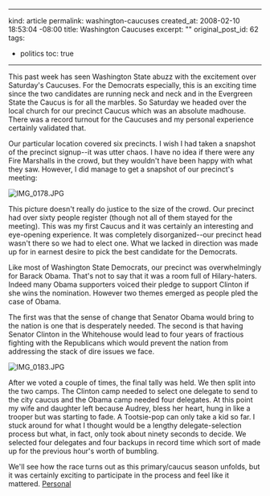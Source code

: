 ----- 
kind: article
permalink: washington-caucuses
created_at: 2008-02-10 18:53:04 -08:00
title: Washington Caucuses
excerpt: ""
original_post_id: 62
tags: 
- politics
toc: true
-----
This past week has seen Washington State abuzz with the excitement over Saturday's Caucuses. For the Democrats especially, this is an exciting time since the two candidates are running neck and neck and in the Evergreen State the Caucus is for all the marbles. So Saturday we headed over the local church for our precinct Caucus which was an absolute madhouse. There was a record turnout for the Caucuses and my personal experience certainly validated that.

Our particular location covered six precincts. I wish I had taken a snapshot of the precinct signup--it was utter chaos. I have no idea if there were any Fire Marshalls in the crowd, but they wouldn't have been happy with what they saw. However, I did manage to get a snapshot of our precinct's meeting:

![IMG_0178.JPG](/images/2008/02/img-0178.jpg)

This picture doesn't really do justice to the size of the crowd. Our precinct had over sixty people register (though not all of them stayed for the meeting). This was my first Caucus and it was certainly an interesting and eye-opening experience. It was completely disorganized--our precinct head wasn't there so we had to elect one. What we lacked in direction was made up for in earnest desire to pick the best candidate for the Democrats.

Like most of Washington State Democrats, our precinct was overwhelmingly for Barack Obama. That's not to say that it was a room full of Hilary-haters. Indeed many Obama supporters voiced their pledge to support Clinton if she wins the nomination. However two themes emerged as people pled the case of Obama.

The first was that the sense of change that Senator Obama would bring to the nation is one that is desperately needed. The second is that having Senator Clinton in the Whitehouse would lead to four years of fractious fighting with the Republicans which would prevent the nation from addressing the stack of dire issues we face.

![IMG_0183.JPG](/images/2008/02/img-0183.jpg)

After we voted a couple of times, the final tally was held. We then split into the two camps. The Clinton camp needed to select one delegate to send to the city caucus and the Obama camp needed four delegates. At this point my wife and daughter left because Audrey, bless her heart, hung in like a trooper but was starting to fade. A Tootsie-pop can only take a kid so far. I stuck around for what I thought would be a lengthy delegate-selection process but what, in fact, only took about ninety seconds to decide. We selected four delegates and four backups in record time which sort of made up for the previous hour's worth of bumbling.

We'll see how the race turns out as this primary/caucus season unfolds, but it was certainly exciting to participate in the process and feel like it mattered.
[Personal](http://technorati.com/tag/Personal)
